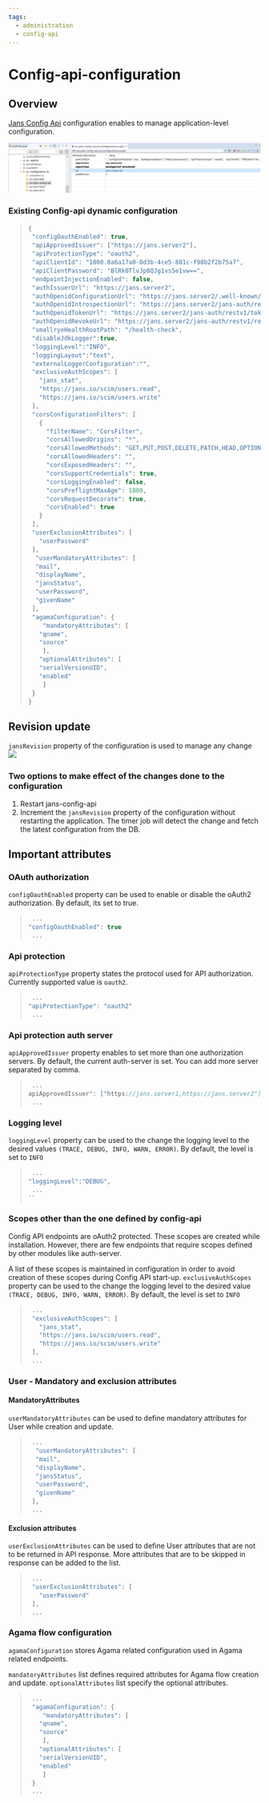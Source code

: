 ```yaml
---
tags:
  - administration
  - config-api
---
```


# Config-api-configuration

## Overview
[Jans Config Api](https://github.com/JanssenProject/jans/tree/main/jans-config-api) configuration enables to manage application-level configuration.

![](https://github.com/JanssenProject/jans/raw/main/docs/assets/config-api-configuration.png)

### Existing Config-api dynamic configuration

> ```javascript
>{
>  "configOauthEnabled": true,
>  "apiApprovedIssuer": ["https://jans.server2"],
>  "apiProtectionType": "oauth2",
>  "apiClientId": "1800.0a6a17a0-0d3b-4ce5-881c-f98b2f2b75a7",
>  "apiClientPassword": "BlRk0TlvJp8QJg1vs5e1vw==",
>  "endpointInjectionEnabled": false,
>  "authIssuerUrl": "https://jans.server2",
>  "authOpenidConfigurationUrl": "https://jans.server2/.well-known/openid-configuration",
>  "authOpenidIntrospectionUrl": "https://jans.server2/jans-auth/restv1/introspection",
>  "authOpenidTokenUrl": "https://jans.server2/jans-auth/restv1/token",
>  "authOpenidRevokeUrl": "https://jans.server2/jans-auth/restv1/revoke",
>  "smallryeHealthRootPath": "/health-check",
>  "disableJdkLogger":true,
>  "loggingLevel":"INFO",
>  "loggingLayout":"text",
>  "externalLoggerConfiguration":"",
>  "exclusiveAuthScopes": [
>    "jans_stat",
>    "https://jans.io/scim/users.read",
>    "https://jans.io/scim/users.write"
>  ],
>  "corsConfigurationFilters": [
>    {
>      "filterName": "CorsFilter",
>      "corsAllowedOrigins": "*",
>      "corsAllowedMethods": "GET,PUT,POST,DELETE,PATCH,HEAD,OPTIONS",
>      "corsAllowedHeaders": "",
>      "corsExposedHeaders": "",
>      "corsSupportCredentials": true,
>      "corsLoggingEnabled": false,
>      "corsPreflightMaxAge": 1800,
>      "corsRequestDecorate": true,
>      "corsEnabled": true
>    }
>  ],
>  "userExclusionAttributes": [
>    "userPassword"
>  ],
>   "userMandatoryAttributes": [
>	"mail",
>	"displayName",
>	"jansStatus",
>	"userPassword",
>	"givenName"
>  ],
>  "agamaConfiguration": {
>     "mandatoryAttributes": [
>	 "qname",
>	 "source"
>     ],
>	 "optionalAttributes": [
>	 "serialVersionUID",
>	 "enabled"
>     ]
>  }
>}
> ```

## Revision update

`jansRevision` property of the configuration is used to manage any change
![](https://github.com/JanssenProject/jans/raw/main/docs/assets/config-api-configuration-revision)

### Two options to make effect of the changes done to the configuration

1. Restart jans-config-api
2. Increment the `jansRevision` property of the configuration without restarting the application. The timer job will detect the change and fetch the latest configuration from the DB.

## Important attributes

### OAuth authorization

`configOauthEnabled` property can be used to enable or disable the oAuth2 authorization. By default, its set to true.

> ```javascript
>  ...
> "configOauthEnabled": true
>  ...
>```

### Api protection 

`apiProtectionType` property states the protocol used for API authorization. Currently supported value is `oauth2`.

> ```javascript
>  ...
> "apiProtectionType": "oauth2"
>  ...
> ```

### Api protection auth server

`apiApprovedIssuer` property enables to set more than one authorization servers. By default, the current auth-server is set. You can add more server separated by comma.

> ```javascript
>  ...
> apiApprovedIssuer": ["https://jans.server1,https://jans.server2"]
>  ...
> ```

### Logging level 

`loggingLevel` property can be used to the change the logging level to the desired values `(TRACE, DEBUG, INFO, WARN, ERROR)`. By default, the level is set to `INFO`

> ```javascript
>  ...
> "loggingLevel":"DEBUG",
>  ...
>``

### Scopes other than the one defined by config-api

Config API endpoints are oAuth2 protected. These scopes are created while installation. However, there are few endpoints that require scopes defined by other modules like auth-server. 

A list of these scopes is maintained in configuration in order to avoid creation of these scopes during Config API start-up.
`exclusiveAuthScopes` property can be used to the change the logging level to the desired value `(TRACE, DEBUG, INFO, WARN, ERROR)`. By default, the level is set to `INFO`

> ```javascript
>  ...
>  "exclusiveAuthScopes": [
>    "jans_stat",
>    "https://jans.io/scim/users.read",
>    "https://jans.io/scim/users.write"
>  ],
>  ...
> ```

### User - Mandatory and exclusion attributes

#### MandatoryAttributes 

`userMandatoryAttributes` can be used to define mandatory attributes for User while creation and update.

> ```javascript
>  ...
>   "userMandatoryAttributes": [
>	"mail",
>	"displayName",
>	"jansStatus",
>	"userPassword",
>	"givenName"
>  ],
>  ...
> ```

#### Exclusion attributes

`userExclusionAttributes` can be used to define User attributes that are not to be returned  in API response. More attributes that are to be skipped in response can be added to the list.

> ```javascript
>  ...
>  "userExclusionAttributes": [
>    "userPassword"
>  ],
>  ...
> ```


### Agama flow configuration

`agamaConfiguration` stores Agama related configuration used in Agama related endpoints.

`mandatoryAttributes` list defines required attributes for Agama flow creation and update.
`optionalAttributes` list specify the optional attributes.

> ```javascript
>  ...
>  "agamaConfiguration": {
>     "mandatoryAttributes": [
>	 "qname",
>	 "source"
>     ],
>	 "optionalAttributes": [
>	 "serialVersionUID",
>	 "enabled"
>     ]
>  }
>  ...
> ```
